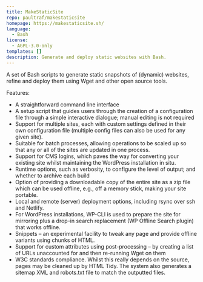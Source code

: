 ```yaml
---
title: MakeStaticSite
repo: paultraf/makestaticsite
homepage: https://makestaticsite.sh/
language:
  - Bash
license:
  - AGPL-3.0-only
templates: []
description: Generate and deploy static websites with Bash.
---
```


A set of Bash scripts to generate static snapshots of (dynamic) websites,
refine and deploy them using Wget and other open source tools.

Features:

- A straightforward command line interface
- A setup script that guides users through the creation of a configuration file
through a simple interactive dialogue; manual editing is not required
- Support for multiple sites, each with custom settings defined in their own
configuration file (multiple config files can also be used for any given site).
- Suitable for batch processes, allowing operations to be scaled up so that any
or all of the sites are updated in one process.
- Support for CMS logins, which paves the way for converting your existing site
whilst maintaining the WordPress installation in situ.
- Runtime options, such as verbosity, to configure the level of output; and
whether to archive each build
- Option of providing a downloadable copy of the entire site as a zip file
which can be used offline, e.g., off a memory stick, making your site portable.
- Local and remote (server) deployment options, including rsync over ssh and
Netlify.
- For WordPress installations, WP-CLI is used to prepare the site for mirroring
plus a drop-in search replacement (WP Offline Search plugin) that works
offline.
- Snippets – an experimental facility to tweak any page and provide offline
variants using chunks of HTML.
- Support for custom attributes using post-processing – by creating a list of
URLs unaccounted for and then re-running Wget on them
- W3C standards compliance. Whilst this really depends on the source, pages may
be cleaned up by HTML Tidy. The system also generates a sitemap XML and
robots.txt file to match the outputted files.

